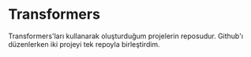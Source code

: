 # Transformers

Transformers'ları kullanarak oluşturduğum projelerin reposudur. Github'ı düzenlerken iki projeyi tek repoyla birleştirdim.

